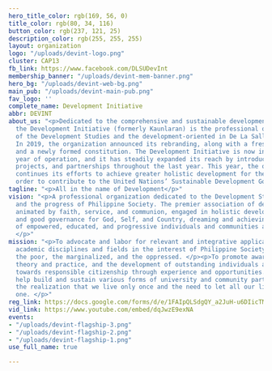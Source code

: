 ```yaml
---
hero_title_color: rgb(169, 56, 0)
title_color: rgb(80, 34, 116)
button_color: rgb(237, 121, 25)
description_color: rgb(255, 255, 255)
layout: organization
logo: "/uploads/devint-logo.png"
cluster: CAP13
fb_link: https://www.facebook.com/DLSUDevInt
membership_banner: "/uploads/devint-mem-banner.png"
hero_bg: "/uploads/devint-web-bg.png"
main_pub: "/uploads/devint-main-pub.png"
fav_logo: ''
complete_name: Development Initiative
abbr: DEVINT
about_us: "<p>Dedicated to the comprehensive and sustainable development of the Philippines,
  the Development Initiative (formerly Kaunlaran) is the professional organization
  of the Development Studies and the development-oriented in De La Salle University-Manila.
  In 2019, the organization announced its rebranding, along with a fresh set of leaders
  and a newly formed constitution. The Development Initiative is now in its third
  year of operation, and it has steadily expanded its reach by introducing new members,
  projects, and partnerships throughout the last year. This year, the organization
  continues its efforts to achieve greater holistic development for the country in
  order to contribute to the United Nations’ Sustainable Development Goals.</p>"
tagline: "<p>All in the name of Development</p>"
vision: "<p>A professional organization dedicated to the Development Studies students
  and the progress of Philippine Society. The premier association of development students,
  animated by faith, service, and communion, engaged in holistic development work
  and good governance for God, Self, and Country, dreaming and achieving a nation
  of empowered, educated, and progressive individuals and communities and a just society.
  </p>"
mission: "<p>To advocate and labor for relevant and integrative application of various
  academic disciplines and fields in the interest of Philippine Society, especially
  the poor, the marginalized, and the oppressed. </p><p>To promote awareness of development
  theory and practice, and the development of outstanding individuals and leaders
  towards responsible citizenship through experience and opportunities. </p><p>To
  help build and sustain various forms of university and community partnerships with
  the realization that we live only once and the need to let all our lives be a fruitful
  one. </p>"
reg_link: https://docs.google.com/forms/d/e/1FAIpQLSdgQY_a2JuH-u6DIicTMpJJq-0f0lpFKTBMP6t3EOQiRW-3hA/viewform?usp=sf_link
vid_link: https://www.youtube.com/embed/dqJwzE9exNA
events:
- "/uploads/devint-flagship-3.png"
- "/uploads/devint-flagship-2.png"
- "/uploads/devint-flagship-1.png"
use_full_name: true

---
```

